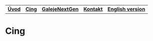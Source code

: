 ||||||
|---|---|---|---|---|
| [**Úvod**](README-sk.md) | [**Cing**](README-cing-sj.md)  |[**GalejeNextGen**](README-GNG-sj.md) |[**Kontakt**](README-kontakt.md)|[**English version**](README.md)|


# Cing
